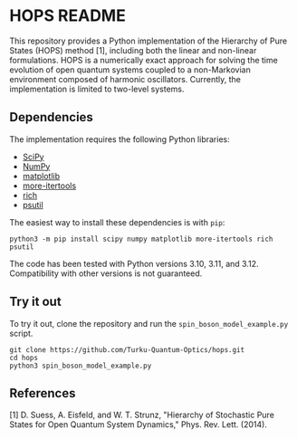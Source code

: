 # HOPS README
This repository provides a Python implementation of the Hierarchy of Pure States (HOPS) method [1], including both the linear and non-linear formulations. HOPS is a numerically exact approach for solving the time evolution of open quantum systems coupled to a non-Markovian environment composed of harmonic oscillators. Currently, the implementation is limited to two-level systems.

## Dependencies
The implementation requires the following Python libraries:  
- [SciPy](https://scipy.org/)  
- [NumPy](https://numpy.org/)  
- [matplotlib](https://matplotlib.org/)  
- [more-itertools](https://pypi.org/project/more-itertools/)  
- [rich](https://pypi.org/project/rich/)  
- [psutil](https://pypi.org/project/psutil/)  

The easiest way to install these dependencies is with `pip`:

```shell
python3 -m pip install scipy numpy matplotlib more-itertools rich psutil
```

The code has been tested with Python versions 3.10, 3.11, and 3.12. Compatibility with other versions is not guaranteed.

## Try it out
To try it out, clone the repository and run the ```spin_boson_model_example.py``` script.
```shell
git clone https://github.com/Turku-Quantum-Optics/hops.git
cd hops
python3 spin_boson_model_example.py
```

## References
[1] D. Suess, A. Eisfeld, and W. T. Strunz, "Hierarchy of Stochastic Pure States for Open Quantum System Dynamics," Phys. Rev. Lett. (2014).